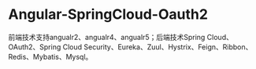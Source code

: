 # Angular-SpringCloud-Oauth2
前端技术支持angualr2、angualr4、angualr5；后端技术Spring Cloud、OAuth2、Spring Cloud Security、Eureka、Zuul、Hystrix、Feign、Ribbon、Redis、Mybatis、Mysql。